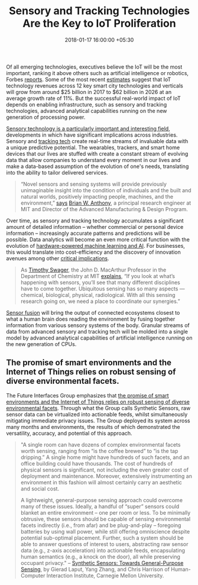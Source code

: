 ﻿---
title: Sensory and Tracking Technologies Are the Key to IoT Proliferation
date: 2018-01-17 16:00:00 +05:30
tags:
- IoT
- Internet of Things
Image: "/uploads/iot.jpg"
Person: Elena Mesropyan
category:
- Enabling Technologies
Markets:
- US
- Europe
- North America
Is Featured: false
---

Of all emerging technologies, executives believe the IoT will be the most important, ranking it above others such as artificial intelligence or robotics, Forbes [reports](https://www.forbes.com/sites/forbespr/2018/01/16/business-is-embracing-internet-of-things-as-most-important-technology-says-new-study/#ff1824c41ff1). Some of the most recent [estimates](https://www.prnewswire.com/news-releases/global-smart-cities-iot-technology-revenues-to-exceed-us60-billion-by-2026-300582127.html) suggest that IoT technology revenues across 12 key smart city technologies and verticals will grow from around $25 billion in 2017 to $62 billion in 2026 at an average growth rate of 11%. But the successful real-world impact of IoT depends on enabling infrastructure, such as sensory and tracking technologies, advanced analytical capabilities running on the new generation of processing power.

[Sensory technology is a particularly important and interesting field](https://www.preparewithforesight.com/wearable-technology-disaster-response/), developments in which have significant implications across industries. Sensory and [tracking tech](https://www.entrepreneur.com/article/288864) create real-time streams of invaluable data with a unique predictive potential. The wearables, trackers, and smart home devices that our lives are stuffed with create a constant stream of evolving data that allow companies to understand every moment in our lives and make a data-based assumption of the evolution of one's needs, translating into the ability to tailor delivered services.

> “Novel sensors and sensing systems will provide previously unimaginable insight into the condition of individuals and the built and natural worlds, positively impacting people, machines, and the environment,” [says](http://news.mit.edu/2017/future-of-sensory-technology-mit-nano-0522) [Brian W. Anthony](http://imes.mit.edu/research-staff-prof/brian-anthony/), a principal research engineer at MIT and Director of the Advanced Manufacturing & Design Program.

Over time, as sensory and tracking technology accumulates a significant amount of detailed information – whether commercial or personal device information – increasingly accurate patterns and predictions will be possible. Data analytics will become an even more critical function with the evolution of [hardware-powered machine learning and AI](http://mashable.com/2018/01/08/ibm-quantum-computer-ces-201i8/#1y75COLRmOq9). For businesses, this would translate into cost-efficiency and the discovery of innovation avenues among other [critical implications](https://letstalkpayments.com/applications-of-big-data-analytics-that-yield-most-value/).

> As [Timothy Swager](http://chemistry.mit.edu/people/swager-timothy), the John D. MacArthur Professor in the Department of Chemistry at MIT [explains](http://news.mit.edu/2017/future-of-sensory-technology-mit-nano-0522), “If you look at what’s happening with sensors, you’ll see that many different disciplines have to come together. Ubiquitous sensing has so many aspects — chemical, biological, physical, radiological. With all this sensing research going on, we need a place to coordinate our synergies.”

[Sensor fusion](https://www.mouser.com/applications/sensor-fusion-iot/) will bring the output of connected ecosystems closest to what a human brain does reading the environment by fusing together information from various sensory systems of the body. Granular streams of data from advanced sensory and tracking tech will be molded into a single model by advanced analytical capabilities of artificial intelligence running on the new generation of CPUs.

## The promise of smart environments and the Internet of Things relies on robust sensing of diverse environmental facets.

The Future Interfaces Group emphasizes that [the promise of smart environments and the Internet of Things relies on robust sensing of diverse environmental facets](https://static1.squarespace.com/static/564b5107e4b087849452ea4b/t/591c682917bffc66120bb75a/1495033927570/syntheticsensors.pdf). Through what the Group calls Synthetic Sensors, raw sensor data can be virtualized into actionable feeds, whilst simultaneously mitigating immediate privacy issues. The Group deployed its system across many months and environments, the results of which demonstrated the versatility, accuracy, and potential of this approach.

> "A single room can have dozens of complex environmental facets worth sensing, ranging from “is the coffee brewed” to “is the tap dripping.” A single home might have hundreds of such facets, and an office building could have thousands. The cost of hundreds of physical sensors is significant, not including the even greater cost of deployment and maintenance. Moreover, extensively instrumenting an environment in this fashion will almost certainly carry an aesthetic and social cost.
>
> A lightweight, general-purpose sensing approach could overcome many of these issues. Ideally, a handful of “super” sensors could blanket an entire environment – one per room or less. To be minimally obtrusive, these sensors should be capable of sensing environmental facets indirectly (i.e., from afar) and be plug-and-play – foregoing batteries by using wall power, while still offering omniscience despite potential sub-optimal placement. Further, such a system should be able to answer questions of interest to users, abstracting raw sensor data (e.g., z-axis acceleration) into actionable feeds, encapsulating human semantics (e.g., a knock on the door), all while preserving occupant privacy." – [Synthetic Sensors: Towards General-Purpose Sensing](https://static1.squarespace.com/static/564b5107e4b087849452ea4b/t/591c682917bffc66120bb75a/1495033927570/syntheticsensors.pdf), by Gierad Laput, Yang Zhang, and Chris Harrison of Human-Computer Interaction Institute, Carnegie Mellon University.